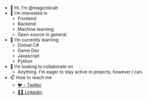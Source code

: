 - 👋 Hi, I’m @magicmicah
- 👀 I’m interested in 
  - Frontend
  - Backend
  - Machine learning
  - Open source in general.
- 🌱 I’m currently learning
  - Dotnet C#
  - Game Dev
  - Javascript
  - Python
- 💞️ I’m looking to collaborate on
  - Anything. I'm eager to stay active in projects, however I can. 
- 📫 How to reach me
  - [🐦 - Twitter](https://twitter.com/magicmicah)
  - [🧑‍💻 Linkedin](https://www.linkedin.com/in/micah-magruder-706b29180/)

<!---
magicmicah/magicmicah is a ✨ special ✨ repository because its `README.md` (this file) appears on your GitHub profile.
You can click the Preview link to take a look at your changes.
--->
